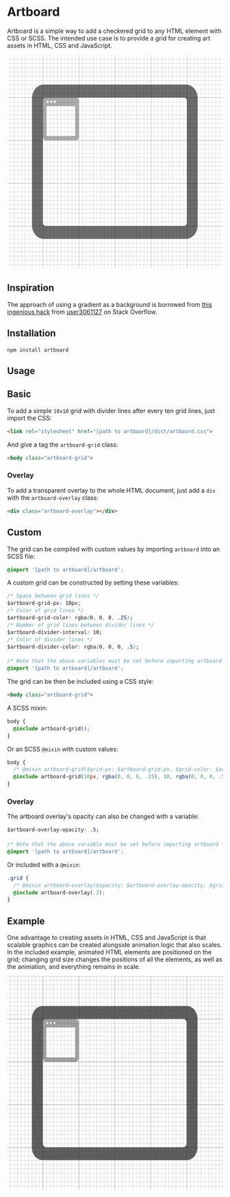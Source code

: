 # Artboard

Artboard is a simple way to add a checkered grid to any HTML element with CSS or SCSS. The intended use case is to provide a grid for creating art assets in HTML, CSS and JavaScript.

<img src="assets/example.png" alt="Example" height="499x">

## Inspiration

The approach of using a gradient as a background is borrowed from [this ingenious hack](http://stackoverflow.com/questions/4191260/drawing-a-grid-using-css/28344125#28344125) from [user3061127](http://stackoverflow.com/users/3061127/user3061127) on Stack Overflow.

## Installation

    npm install artboard

## Usage

## Basic

To add a simple `10x10` grid with divider lines after every ten grid lines, just import the CSS:

``` html
<link rel="stylesheet" href="[path to artboard]/dist/artboard.css">
```

And give a tag the `artboard-grid` class:

``` html
<body class="artboard-grid">
```

### Overlay

To add a transparent overlay to the whole HTML document, just add a `div` with the `artboard-overlay` class:

``` html
<div class="artboard-overlay"></div>
```

## Custom

The grid can be compiled with custom values by importing `artboard` into an SCSS file:

``` css
@import '[path to artboard]/artboard';
```

A custom grid can be constructed by setting these variables:

``` css
/* Space between grid lines */
$artboard-grid-px: 10px;
/* Color of grid lines */
$artboard-grid-color: rgba(0, 0, 0, .25);
/* Number of grid lines between divider lines */
$artboard-divider-interval: 10;
/* Color of divider lines */
$artboard-divider-color: rgba(0, 0, 0, .5);

/* Note that the above variables must be set before importing artboard */
@import '[path to artboard]/artboard';
```

The grid can be then be included using a CSS style:

``` html
<body class="artboard-grid">
```

A SCSS mixin:

``` css
body {
  @include artboard-grid();
}
```

Or an SCSS `@mixin` with custom values:

``` css
body {
  /* @mixin artboard-grid($grid-px: $artboard-grid-px, $grid-color: $artboard-grid-color, $divider-interval: $artboard-divider-interval, $divider-color: $artboard-divider-color) { */
  @include artboard-grid(10px, rgba(0, 0, 0, .25), 10, rgba(0, 0, 0, .5));
}
```

### Overlay

The artboard overlay's opacity can also be changed with a variable:

``` css
$artboard-overlay-opacity: .5;

/* Note that the above variable must be set before importing artboard */
@import '[path to artboard]/artboard';
```

Or included with a `@mixin`:

``` css
.grid {
  /* @mixin artboard-overlay($opacity: $artboard-overlay-opacity, $grid-px: $artboard-grid-px, $grid-color: $artboard-grid-color, $divider-interval: $artboard-divider-interval, $divider-color: $artboard-divider-color) { */
  @include artboard-overlay(.2);
}
```

## Example

One advantage to creating assets in HTML, CSS and JavaScript is that scalable graphics can be created alongside animation logic that also scales. In the included example, animated HTML elements are positioned on the grid; changing grid size changes the positions of all the elements, as well as the animation, and everything remains in scale.

<img src="assets/example.gif" alt="Example" height="499x">
